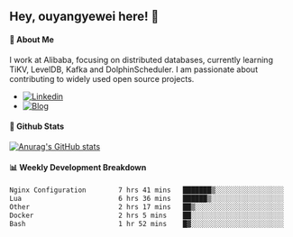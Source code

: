 ## Hey, ouyangyewei here! :wave:

#### :rocket: About Me
I work at Alibaba, focusing on distributed databases, currently learning TiKV, LevelDB, Kafka and DolphinScheduler. I am passionate about contributing to widely used open source projects.

- [![Linkedin](https://img.shields.io/badge/LinkedIn-ouyangyewei-blue)](https://www.linkedin.com/in/ouyangyewei/)
- [![Blog](https://img.shields.io/badge/Blog-yeweiouyang-orange)](https://blog.csdn.net/yeweiouyang)

#### :star2: Github Stats
[![Anurag's GitHub stats](https://github-readme-stats.vercel.app/api?username=ouyangyewei&show_icons=true&cache_seconds=3600&theme=tokyonight)](https://github.com/anuraghazra/github-readme-stats)

#### :bar_chart: Weekly Development Breakdown
<!--START_SECTION:waka-->

```txt
Nginx Configuration        7 hrs 41 mins   ███████▒░░░░░░░░░░░░░░░░░   29.48 %
Lua                        6 hrs 36 mins   ██████▒░░░░░░░░░░░░░░░░░░   25.31 %
Other                      2 hrs 17 mins   ██▒░░░░░░░░░░░░░░░░░░░░░░   08.78 %
Docker                     2 hrs 5 mins    ██░░░░░░░░░░░░░░░░░░░░░░░   08.03 %
Bash                       1 hr 52 mins    █▓░░░░░░░░░░░░░░░░░░░░░░░   07.15 %
```

<!--END_SECTION:waka-->
